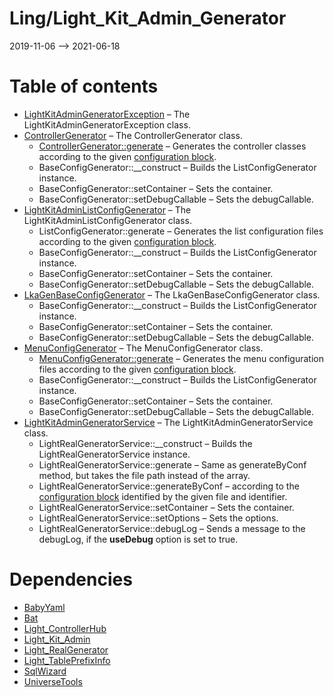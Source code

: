 Ling/Light_Kit_Admin_Generator
================
2019-11-06 --> 2021-06-18




Table of contents
===========

- [LightKitAdminGeneratorException](https://github.com/lingtalfi/Light_Kit_Admin_Generator/blob/master/doc/api/Ling/Light_Kit_Admin_Generator/Exception/LightKitAdminGeneratorException.md) &ndash; The LightKitAdminGeneratorException class.
- [ControllerGenerator](https://github.com/lingtalfi/Light_Kit_Admin_Generator/blob/master/doc/api/Ling/Light_Kit_Admin_Generator/Generator/ControllerGenerator.md) &ndash; The ControllerGenerator class.
    - [ControllerGenerator::generate](https://github.com/lingtalfi/Light_Kit_Admin_Generator/blob/master/doc/api/Ling/Light_Kit_Admin_Generator/Generator/ControllerGenerator/generate.md) &ndash; Generates the controller classes according to the given [configuration block](https://github.com/lingtalfi/Light_Kit_Admin_Generator/blob/master/doc/pages/lkagen-configuration-example.md).
    - BaseConfigGenerator::__construct &ndash; Builds the ListConfigGenerator instance.
    - BaseConfigGenerator::setContainer &ndash; Sets the container.
    - BaseConfigGenerator::setDebugCallable &ndash; Sets the debugCallable.
- [LightKitAdminListConfigGenerator](https://github.com/lingtalfi/Light_Kit_Admin_Generator/blob/master/doc/api/Ling/Light_Kit_Admin_Generator/Generator/LightKitAdminListConfigGenerator.md) &ndash; The LightKitAdminListConfigGenerator class.
    - ListConfigGenerator::generate &ndash; Generates the list configuration files according to the given [configuration block](https://github.com/lingtalfi/Light_Kit_Admin_Generator/blob/master/doc/pages/lkagen-configuration-example.md).
    - BaseConfigGenerator::__construct &ndash; Builds the ListConfigGenerator instance.
    - BaseConfigGenerator::setContainer &ndash; Sets the container.
    - BaseConfigGenerator::setDebugCallable &ndash; Sets the debugCallable.
- [LkaGenBaseConfigGenerator](https://github.com/lingtalfi/Light_Kit_Admin_Generator/blob/master/doc/api/Ling/Light_Kit_Admin_Generator/Generator/LkaGenBaseConfigGenerator.md) &ndash; The LkaGenBaseConfigGenerator class.
    - BaseConfigGenerator::__construct &ndash; Builds the ListConfigGenerator instance.
    - BaseConfigGenerator::setContainer &ndash; Sets the container.
    - BaseConfigGenerator::setDebugCallable &ndash; Sets the debugCallable.
- [MenuConfigGenerator](https://github.com/lingtalfi/Light_Kit_Admin_Generator/blob/master/doc/api/Ling/Light_Kit_Admin_Generator/Generator/MenuConfigGenerator.md) &ndash; The MenuConfigGenerator class.
    - [MenuConfigGenerator::generate](https://github.com/lingtalfi/Light_Kit_Admin_Generator/blob/master/doc/api/Ling/Light_Kit_Admin_Generator/Generator/MenuConfigGenerator/generate.md) &ndash; Generates the menu configuration files according to the given [configuration block](https://github.com/lingtalfi/Light_Kit_Admin_Generator/blob/master/doc/pages/lkagen-configuration-example.md).
    - BaseConfigGenerator::__construct &ndash; Builds the ListConfigGenerator instance.
    - BaseConfigGenerator::setContainer &ndash; Sets the container.
    - BaseConfigGenerator::setDebugCallable &ndash; Sets the debugCallable.
- [LightKitAdminGeneratorService](https://github.com/lingtalfi/Light_Kit_Admin_Generator/blob/master/doc/api/Ling/Light_Kit_Admin_Generator/Service/LightKitAdminGeneratorService.md) &ndash; The LightKitAdminGeneratorService class.
    - LightRealGeneratorService::__construct &ndash; Builds the LightRealGeneratorService instance.
    - LightRealGeneratorService::generate &ndash; Same as generateByConf method, but takes the file path instead of the array.
    - LightRealGeneratorService::generateByConf &ndash; according to the [configuration block](https://github.com/lingtalfi/Light_Kit_Admin_Generator/blob/master/doc/pages/lkagen-configuration-example.md) identified by the given file and identifier.
    - LightRealGeneratorService::setContainer &ndash; Sets the container.
    - LightRealGeneratorService::setOptions &ndash; Sets the options.
    - LightRealGeneratorService::debugLog &ndash; Sends a message to the debugLog, if the **useDebug** option is set to true.


Dependencies
============
- [BabyYaml](https://github.com/lingtalfi/BabyYaml)
- [Bat](https://github.com/lingtalfi/Bat)
- [Light_ControllerHub](https://github.com/lingtalfi/Light_ControllerHub)
- [Light_Kit_Admin](https://github.com/lingtalfi/Light_Kit_Admin)
- [Light_RealGenerator](https://github.com/lingtalfi/Light_RealGenerator)
- [Light_TablePrefixInfo](https://github.com/lingtalfi/Light_TablePrefixInfo)
- [SqlWizard](https://github.com/lingtalfi/SqlWizard)
- [UniverseTools](https://github.com/lingtalfi/UniverseTools)


